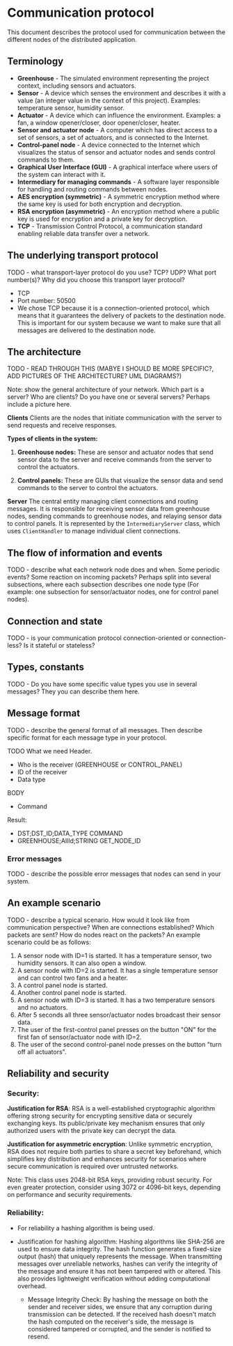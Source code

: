 # Communication protocol

This document describes the protocol used for communication between the different nodes of the
distributed application.

## **Terminology**

* **Greenhouse** - The simulated environment representing the project context, including sensors and actuators.
* **Sensor** - A device which senses the environment and describes it with a value (an integer value in the context of this project). Examples: temperature sensor, humidity sensor.
* **Actuator** - A device which can influence the environment. Examples: a fan, a window opener/closer, door opener/closer, heater.
* **Sensor and actuator node** - A computer which has direct access to a set of sensors, a set of actuators, and is connected to the Internet.
* **Control-panel node** - A device connected to the Internet which visualizes the status of sensor and actuator nodes and sends control commands to them.
* **Graphical User Interface (GUI)** - A graphical interface where users of the system can interact with it.
* **Intermediary for managing commands** - A software layer responsible for handling and routing commands between nodes.
* **AES encryption (symmetric)** - A symmetric encryption method where the same key is used for both encryption and decryption.
* **RSA encryption (asymmetric)** - An encryption method where a public key is used for encryption and a private key for decryption.
* **TCP** - Transmission Control Protocol, a communication standard enabling reliable data transfer over a network.


## The underlying transport protocol

TODO - what transport-layer protocol do you use? TCP? UDP? What port number(s)? Why did you choose this transport layer protocol?
- TCP 
- Port number: 50500
- We chose TCP because it is a connection-oriented protocol, which means that it guarantees the delivery of packets to the destination node. This is important for our system because we want to make sure that all messages are delivered to the destination node.



## The architecture
TODO - READ THROUGH THIS (MABYE I SHOULD BE MORE SPECIFIC?, ADD PICTURES OF THE ARCHITECTURE? UML DIAGRAMS?)

Note: show the general architecture of your network. Which part is a server? Who are clients? 
Do you have one or several servers? Perhaps include a picture here. 

**Clients**
Clients are the nodes that initiate communication with the server to send requests and receive responses.

**Types of clients in the system:**

1. **Greenhouse nodes:** These are sensor and actuator nodes that send sensor data to the server and receive commands from the server to control the actuators.

2. **Control panels:** These are GUIs that visualize the sensor data and send commands to the server to control the actuators.

**Server**
The central entity managing client connections and routing messages. It is responsible for receiving sensor data from greenhouse nodes, sending commands to greenhouse nodes, and relaying sensor data to control panels. It is represented by the `IntermediaryServer` class, which uses `ClientHandler` to manage individual client connections.


## The flow of information and events

TODO - describe what each network node does and when. Some periodic events? Some reaction on 
incoming packets? Perhaps split into several subsections, where each subsection describes one 
node type (For example: one subsection for sensor/actuator nodes, one for control panel nodes).

## Connection and state

TODO - is your communication protocol connection-oriented or connection-less? Is it stateful or 
stateless? 

## Types, constants

TODO - Do you have some specific value types you use in several messages? They you can describe 
them here.

## Message format

TODO - describe the general format of all messages. Then describe specific format for each 
message type in your protocol.

TODO
What we need
Header.
- Who is the receiver (GREENHOUSE or CONTROL_PANEL)
- ID of the receiver
- Data type

BODY
- Command


Result:
- DST;DST_ID;DATA_TYPE COMMAND
- GREENHOUSE;AllId;STRING GET_NODE_ID

### Error messages

TODO - describe the possible error messages that nodes can send in your system.

## An example scenario

TODO - describe a typical scenario. How would it look like from communication perspective? When 
are connections established? Which packets are sent? How do nodes react on the packets? An 
example scenario could be as follows:
1. A sensor node with ID=1 is started. It has a temperature sensor, two humidity sensors. It can
   also open a window.
2. A sensor node with ID=2 is started. It has a single temperature sensor and can control two fans
   and a heater.
3. A control panel node is started.
4. Another control panel node is started.
5. A sensor node with ID=3 is started. It has a two temperature sensors and no actuators.
6. After 5 seconds all three sensor/actuator nodes broadcast their sensor data.
7. The user of the first-control panel presses on the button "ON" for the first fan of
   sensor/actuator node with ID=2.
8. The user of the second control-panel node presses on the button "turn off all actuators".

## Reliability and security

### Security:

**Justification for RSA**: RSA is a well-established cryptographic algorithm offering strong security
for encrypting sensitive data or securely exchanging keys. Its public/private key mechanism
ensures that only authorized users with the private key can decrypt the data.

**Justification for asymmetric encryption**: Unlike symmetric encryption, RSA does not require both
parties to share a secret key beforehand, which simplifies key distribution and enhances
security for scenarios where secure communication is required over untrusted networks.

<p>Note: This class uses 2048-bit RSA keys, providing robust security. For even greater protection,
consider using 3072 or 4096-bit keys, depending on performance and security requirements.

### Reliability:
  - For reliability a hashing algorithm is being used.

  - Justification for hashing algorithm: Hashing algorithms like SHA-256 are used to ensure data integrity. The hash
  function generates a fixed-size output (hash) that uniquely represents the message. When
  transmitting messages over unreliable networks, hashes can verify the integrity of the
  message and ensure it has not been tampered with or altered. This also provides
  lightweight verification without adding computational overhead.

    - Message Integrity Check: By hashing the message on both the sender and receiver
  sides, we ensure that any corruption during transmission can be detected. If the
  received hash doesn't match the hash computed on the receiver's side, the message is
  considered tampered or corrupted, and the sender is notified to resend.
